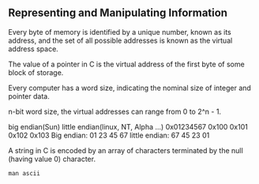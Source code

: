## Representing and Manipulating Information

Every byte of memory is identified by a unique number, known as its address, and the set of all possible addresses is known as the virtual address space.

The value of a pointer in C is the virtual address of the first byte of some block of storage.

Every computer has a word size, indicating the nominal size of integer and pointer data.

n-bit word size, the virtual addresses can range from 0 to 2^n - 1.

big endian(Sun)  little endian(linux, NT, Alpha ...)
0x01234567
               0x100   0x101   0x102   0x103
Big endian:     01      23      45      67
little endian:  67      45      23      01 

A string in C is encoded by an array of characters terminated by the null (having value 0) character.

`man ascii`
